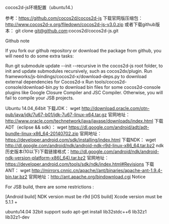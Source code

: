 cocos2d-js环境配置（ubuntu14.）

参考：https://github.com/cocos2d/cocos2d-js
下载官网版压缩包：
     http://www.cocos2d-x.org/filedown/cocos2d-js-v3.0.zip
或者下载github版本：
    git clone git@github.com:cocos2d/cocos2d-js.git

Github note

If you fork our github repository or download the package from github, you will need to do some extra tasks:

Run git submodule update --init --recursive in the cocos2d-js root folder, to init and update submodules recursively, such as cocos2dx/plugin.
Run frameworks/js-bindings/cocos2d-x/download-deps.py to download external dependencies for Cocos2d-x
Run tools/cocos2d-console/download-bin.py to download bin files for some cocos2d-console plugins like Google Closure Compiler and JSC Compiler.
Otherwise, you will fail to compile your JSB projects.

Ubuntu 14.04_64bit
下载JDK：
    wget http://download.oracle.com/otn-pub/java/jdk/7u67-b01/jdk-7u67-linux-x64.tar.gz
    官网地址：http://www.oracle.com/technetwork/java/javase/downloads/index.html
下载ADT（eclipse && sdk）：
    wget https://dl.google.com/android/adt/adt-bundle-linux-x86_64-20140702.zip
    官网地址：https://developer.android.com/sdk/installing/index.html
下载NDK：
    wget http://dl.google.com/android/ndk/android-ndk-r9d-linux-x86_64.tar.bz2
    ndk 历史版本(10以下)下载链接格式：http://dl.google.com/android/ndk/android-ndk-version-platform-x86(_64).tar.bz2
    官网地址：https://developer.android.com/tools/sdk/ndk/index.html#Revisions
下载ANT：
    wget http://mirrors.cnnic.cn/apache//ant/binaries/apache-ant-1.9.4-bin.tar.bz2
    官网地址：http://ant.apache.org/bindownload.cgi
Notice

For JSB build, there are some restrictions :

[Android build] NDK version must be r9d
[iOS build] Xcode version must be 5.1.1 +

ubuntu14.04 32bit support
sudo apt-get install lib32stdc++6 lib32z1 lib32z1-dev
